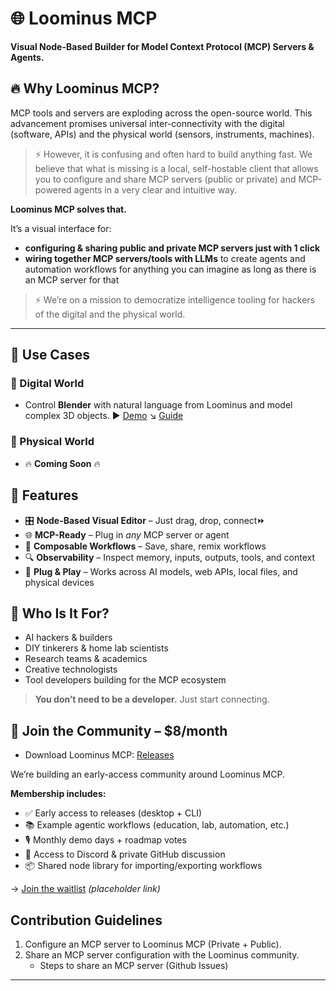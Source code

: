 # 🌐 Loominus MCP

**Visual Node-Based Builder for Model Context Protocol (MCP) Servers & Agents.**

## 🔥 Why Loominus MCP?
 MCP tools and servers are exploding across the open-source world. This advancement promises universal inter-connectivity with the digital (software, APIs) and the physical world (sensors, instruments, machines).
 
 > ⚡ However, it is  confusing and often hard to build anything fast. We believe that what is missing is a local, self-hostable client that allows you to configure and share MCP servers (public or private) and MCP-powered agents in a very clear and intuitive way. 

**Loominus MCP solves that.**

It’s a visual interface for:
- **configuring & sharing public and private MCP servers just with 1 click**
-  **wiring together MCP servers/tools with LLMs** to create agents and automation workflows for anything you can imagine as long as there is an MCP server for that 

> ⚡ We’re on a mission to democratize intelligence tooling for hackers of the digital and the physical world.

---

## 🚀 Use Cases

### 🚀 Digital World
- Control **Blender** with natural language from Loominus and model complex 3D objects. ▶️ [Demo](...) ↘️ [Guide](...)    


### 🚀 Physical World
-  🔥 **Coming Soon** 🔥 

## 🧠 Features

- 🎛️ **Node-Based Visual Editor** – Just drag, drop, connect⏩ 
- 🌐 **MCP-Ready** – Plug in *any* MCP server or agent
- 🧩 **Composable Workflows** – Save, share, remix workflows
- 🔍 **Observability** – Inspect memory, inputs, outputs, tools, and context
- 🔌 **Plug & Play** – Works across AI models, web APIs, local files, and physical devices

## 🧪 Who Is It For?

- AI hackers & builders  
- DIY tinkerers & home lab scientists  
- Research teams & academics  
- Creative technologists  
- Tool developers building for the MCP ecosystem

> **You don’t need to be a developer.** Just start connecting.

## 💸 Join the Community – $8/month

- Download Loominus MCP: [Releases](https://github.com/biological-lattice-industries/loominus-mcp-client/releases)

We’re building an early-access community around Loominus MCP. 

**Membership includes:**
- ✅ Early access to releases (desktop + CLI)
- 📚 Example agentic workflows (education, lab, automation, etc.)
- 🎙️ Monthly demo days + roadmap votes
- 🧠 Access to Discord & private GitHub discussion
- 📦 Shared node library for importing/exporting workflows

→ [Join the waitlist](https://loominus.mcp/join) *(placeholder link)*

## Contribution Guidelines

1. Configure an MCP server to Loominus MCP (Private + Public).
2. Share an MCP server configuration with the Loominus community.
    - Steps to share an MCP server (Github Issues)
---

